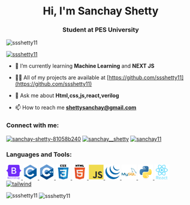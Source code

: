 <h1 align="center">Hi, I'm Sanchay Shetty</h1>
<h3 align="center">Student at PES University</h3>

<p align="left"> <img src="https://komarev.com/ghpvc/?username=ssshetty11&label=Profile%20views&color=0e75b6&style=flat" alt="ssshetty11" /> </p>

<p align="left"> <a href="https://github.com/ryo-ma/github-profile-trophy"><img src="https://github-profile-trophy.vercel.app/?username=ssshetty11" alt="ssshetty11" /></a> </p>

- 🌱 I’m currently learning **Machine Learning** and **NEXT JS**

- 👨‍💻 All of my projects are available at [https://github.com/ssshetty11](https://github.com/ssshetty11)

- 💬 Ask me about **Html,css,js,react,verilog**

- 📫 How to reach me **shettysanchay@gmail.com**

<h3 align="left">Connect with me:</h3>
<p align="left">
<a href="https://linkedin.com/in/sanchay-shetty-81058b240" target="blank"><img align="center" src="https://raw.githubusercontent.com/rahuldkjain/github-profile-readme-generator/master/src/images/icons/Social/linked-in-alt.svg" alt="sanchay-shetty-81058b240" height="30" width="40" /></a>
<a href="https://instagram.com/sanchay__shetty" target="blank"><img align="center" src="https://raw.githubusercontent.com/rahuldkjain/github-profile-readme-generator/master/src/images/icons/Social/instagram.svg" alt="sanchay__shetty" height="30" width="40" /></a>
<a href="https://www.codechef.com/users/sanchay11" target="blank"><img align="center" src="https://cdn.jsdelivr.net/npm/simple-icons@3.1.0/icons/codechef.svg" alt="sanchay11" height="30" width="40" /></a>
</p>

<h3 align="left">Languages and Tools:</h3>
<p align="left"> <a href="https://getbootstrap.com" target="_blank" rel="noreferrer"> <img src="https://raw.githubusercontent.com/devicons/devicon/master/icons/bootstrap/bootstrap-plain-wordmark.svg" alt="bootstrap" width="40" height="40"/> </a> <a href="https://www.cprogramming.com/" target="_blank" rel="noreferrer"> <img src="https://raw.githubusercontent.com/devicons/devicon/master/icons/c/c-original.svg" alt="c" width="40" height="40"/> </a> <a href="https://www.w3schools.com/cpp/" target="_blank" rel="noreferrer"> <img src="https://raw.githubusercontent.com/devicons/devicon/master/icons/cplusplus/cplusplus-original.svg" alt="cplusplus" width="40" height="40"/> </a> <a href="https://www.w3schools.com/css/" target="_blank" rel="noreferrer"> <img src="https://raw.githubusercontent.com/devicons/devicon/master/icons/css3/css3-original-wordmark.svg" alt="css3" width="40" height="40"/> </a> <a href="https://www.w3.org/html/" target="_blank" rel="noreferrer"> <img src="https://raw.githubusercontent.com/devicons/devicon/master/icons/html5/html5-original-wordmark.svg" alt="html5" width="40" height="40"/> </a> <a href="https://developer.mozilla.org/en-US/docs/Web/JavaScript" target="_blank" rel="noreferrer"> <img src="https://raw.githubusercontent.com/devicons/devicon/master/icons/javascript/javascript-original.svg" alt="javascript" width="40" height="40"/> </a> <a href="https://jquery.com/" target="_blank" rel="noreferrer">
    <img src="https://raw.githubusercontent.com/devicons/devicon/master/icons/jquery/jquery-original.svg" alt="jQuery" width="40" height="40"/>
  </a> <a href="https://www.mysql.com/" target="_blank" rel="noreferrer"> <img src="https://raw.githubusercontent.com/devicons/devicon/master/icons/mysql/mysql-original-wordmark.svg" alt="mysql" width="40" height="40"/> </a> <a href="https://www.python.org" target="_blank" rel="noreferrer"> <img src="https://raw.githubusercontent.com/devicons/devicon/master/icons/python/python-original.svg" alt="python" width="40" height="40"/> </a> <a href="https://reactjs.org/" target="_blank" rel="noreferrer"> <img src="https://raw.githubusercontent.com/devicons/devicon/master/icons/react/react-original-wordmark.svg" alt="react" width="40" height="40"/> </a> <a href="https://tailwindcss.com/" target="_blank" rel="noreferrer"> <img src="https://www.vectorlogo.zone/logos/tailwindcss/tailwindcss-icon.svg" alt="tailwind" width="40" height="40"/> </a> </p>

<p><img align="left" src="https://github-readme-stats.vercel.app/api/top-langs?username=ssshetty11&show_icons=true&locale=en&layout=compact" alt="ssshetty11" /></p>

<p>&nbsp;<img align="center" src="https://github-readme-stats.vercel.app/api?username=ssshetty11&show_icons=true&locale=en" alt="ssshetty11" /></p>

